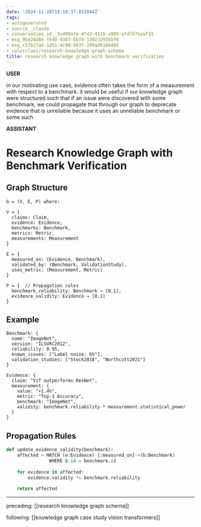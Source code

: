 ```yaml
---
date: '2024-11-28T19:10:37.032044Z'
tags:
- autogenerated
- source__claude
- conversation_id__3cd80afe-4f42-4110-a989-afd7d7eaaf33
- msg_9bd24d84-f640-4307-bb7d-130232935b70
- msg_c57b17ad-1d51-4c80-803f-199ad6184489
- colorclass/research-knowledge-graph-schema
title: research knowledge graph with benchmark verification
---
```


**USER**

in our motivating use case, evidence often takes the form of a measurement with respect to a benchmark. it would be useful if our knowledge graph were structured such that if an issue were discovered with some benchmark, we could propagate that through our graph to deprecate evidence that is unreliable because it uses an unreliable benchmark or some such


**ASSISTANT**

# Research Knowledge Graph with Benchmark Verification

## Graph Structure
```
G = (V, E, P) where:

V = {
  claims: Claim,
  evidence: Evidence,
  benchmarks: Benchmark,
  metrics: Metric,
  measurements: Measurement
}

E = {
  measured_on: (Evidence, Benchmark),
  validated_by: (Benchmark, ValidationStudy),
  uses_metric: (Measurement, Metric)
}

P = {  // Propagation rules
  benchmark_reliability: Benchmark → [0,1],
  evidence_validity: Evidence → [0,1]
}
```

## Example
```
Benchmark: {
  name: "ImageNet",
  version: "ILSVRC2012",
  reliability: 0.95,
  known_issues: ["Label noise: 6%"],
  validation_studies: ["Stock2018", "Northcutt2021"]
}

Evidence: {
  claim: "ViT outperforms ResNet",
  measurement: {
    value: "+1.4%",
    metric: "Top-1 Accuracy",
    benchmark: "ImageNet",
    validity: benchmark.reliability * measurement.statistical_power
  }
}
```

## Propagation Rules
```python
def update_evidence_validity(benchmark):
    affected = MATCH (e:Evidence)-[:measured_on]->(b:Benchmark)
                WHERE b.id = benchmark.id
    
    for evidence in affected:
        evidence.validity *= benchmark.reliability
        
    return affected
```


---

preceding: [[research knowledge graph schema]]  


following: [[knowledge graph case study vision transformers]]